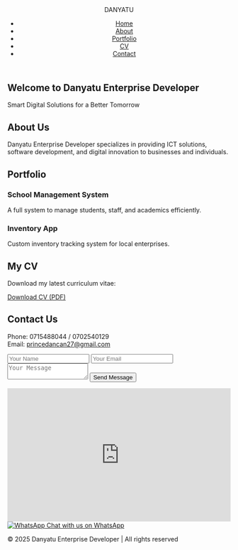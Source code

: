 <!DOCTYPE html>
<html lang="en">
<head>
  <meta charset="UTF-8" />
  <meta name="viewport" content="width=device-width, initial-scale=1.0" />
  <title>Danyatu Enterprise Developer</title>
  <link rel="stylesheet" href="style.css" />
</head>
<body>
  <header>
    <nav>
      <div class="logo">DANYATU</div>
      <ul class="nav-links">
        <li><a href="#home">Home</a></li>
        <li><a href="#about">About</a></li>
        <li><a href="#portfolio">Portfolio</a></li>
        <li><a href="#cv">CV</a></li>
        <li><a href="#contact">Contact</a></li>
      </ul>
    </nav>
  </header>
   <section id="home" class="hero">
    <h1>Welcome to Danyatu Enterprise Developer</h1>
    <p>Smart Digital Solutions for a Better Tomorrow</p>
  </section>

  <section id="about" class="about">
    <h2>About Us</h2>
    <p>Danyatu Enterprise Developer specializes in providing ICT solutions, software development, and digital innovation to businesses and individuals.</p>
  </section>

  <section id="portfolio" class="portfolio">
    <h2>Portfolio</h2>
    <div class="project-list">
      <div class="project-card">
        <h3>School Management System</h3>
        <p>A full system to manage students, staff, and academics efficiently.</p>
      </div>
      <div class="project-card">
        <h3>Inventory App</h3>
        <p>Custom inventory tracking system for local enterprises.</p>
      </div>
    </div>
  </section>

  <section id="cv" class="cv">
    <h2>My CV</h2>
    <p>Download my latest curriculum vitae:</p>
    <a class="cv-download" href="cv.pdf" download>Download CV (PDF)</a>
  </section>

  <section id="contact" class="contact">
    <h2>Contact Us</h2>
    <p>Phone: 0715488044 / 0702540129<br>Email: <a href="mailto:princedancan27@gmail.com">princedancan27@gmail.com</a></p>
    <form>
      <input type="text" placeholder="Your Name" required />
      <input type="email" placeholder="Your Email" required />
      <textarea placeholder="Your Message" required></textarea>
      <button type="submit">Send Message</button>
    </form>
    <div class="map">
      <iframe src="https://www.google.com/maps/embed?pb=!1m18!1m12!1m3!1d15955.036022588697!2d35.01070095!3d-0.6293728999999999!2m3!1f0!2f0!3f0!3m2!1i1024!2i768!4f13.1!3m3!1m2!1s0x182da15b2d7d6c4d%3A0x9e5af85cd35b35a2!2sKebirigo%2C%20Kenya!5e0!3m2!1sen!2ske!4v1721451000000" width="100%" height="300" style="border:0;" allowfullscreen="" loading="lazy" referrerpolicy="no-referrer-when-downgrade"></iframe>
    </div>
    <div class="whatsapp">
      <a href="https://wa.me/254715488044" target="_blank">
        <img src="https://img.icons8.com/color/48/000000/whatsapp--v1.png" alt="WhatsApp" /> Chat with us on WhatsApp
      </a>
    </div>
  </section>
    <p>© 2025 Danyatu Enterprise Developer | All rights reserved</p>
  </footer>
</body>
</html>
